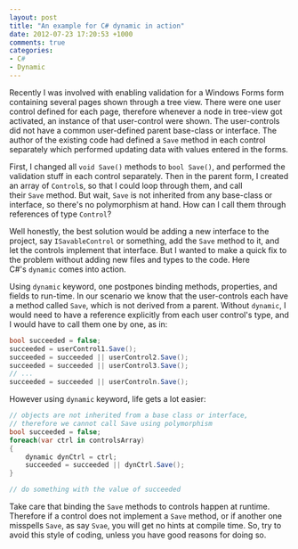 ```yaml
---
layout: post
title: "An example for C# dynamic in action"
date: 2012-07-23 17:20:53 +1000
comments: true
categories: 
- C#
- Dynamic
---
```

Recently I was involved with enabling validation for a Windows Forms form containing several pages shown through a tree view. There were one user control defined for each page, therefore whenever a node in tree-view got activated, an instance of that user-control were shown. The user-controls did not have a common user-defined parent base-class or interface. The author of the existing code had defined a `Save` method in each control separately which performed updating data with values entered in the forms.

First, I changed all `void Save()` methods to `bool Save()`, and performed the validation stuff in each control separately. Then in the parent form, I created an array of `Control`s, so that I could loop through them, and call their `Save` method. But wait, `Save` is not inherited from any base-class or interface, so there's no polymorphism at hand. How can I call them through references of type `Control`?

Well honestly, the best solution would be adding a new interface to the project, say `ISavableControl` or something, add the `Save` method to it, and let the controls implement that interface. But I wanted to make a quick fix to the problem without adding new files and types to the code. Here C#'s `dynamic` comes into action.

Using `dynamic` keyword, one postpones binding methods, properties, and fields to run-time. In our scenario we know that the user-controls each have a method called `Save`, which is not derived from a parent. Without `dynamic`, I would need to have a reference explicitly from each user control's type, and I would have to call them one by one, as in:

```csharp
bool succeeded = false;
succeeded = userControl1.Save();
succeeded = succeeded || userControl2.Save();
succeeded = succeeded || userControl3.Save();
// ...
succeeded = succeeded || userControln.Save();
```


However using `dynamic` keyword, life gets a lot easier:

```csharp
// objects are not inherited from a base class or interface,
// therefore we cannot call Save using polymorphism
bool succeeded = false;
foreach(var ctrl in controlsArray)
{
    dynamic dynCtrl = ctrl;
    succeeded = succeeded || dynCtrl.Save();
}

// do something with the value of succeeded
```

Take care that binding the `Save` methods to controls happen at runtime. Therefore if a control does not implement a `Save` method, or if another one misspells `Save`, as say `Svae`, you will get no hints at compile time. So, try to avoid this style of coding, unless you have good reasons for doing so.
